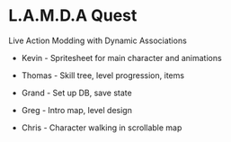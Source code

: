 L.A.M.D.A Quest
===============

Live Action Modding with Dynamic Associations

* Kevin - Spritesheet for main character and animations

* Thomas - Skill tree, level progression, items

* Grand - Set up DB, save state

* Greg - Intro map, level design

* Chris - Character walking in scrollable map
